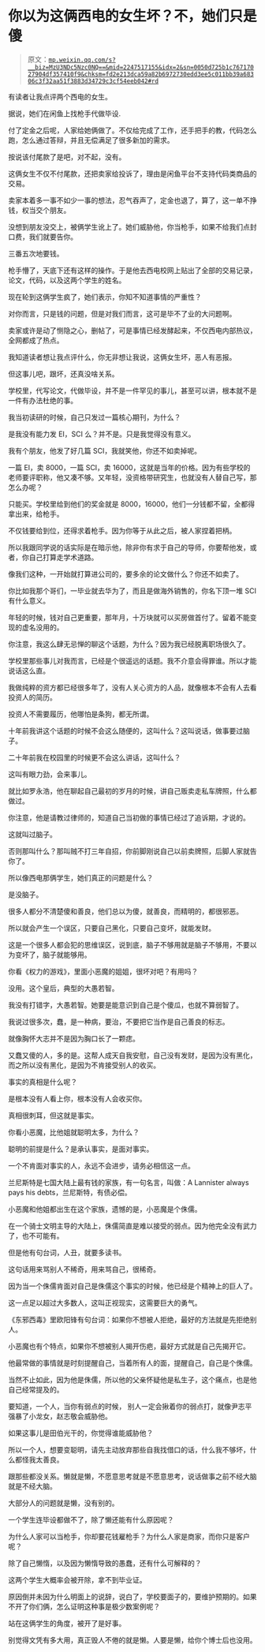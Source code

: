 # 你以为这俩西电的女生坏？不，她们只是傻

> 原文：[`mp.weixin.qq.com/s?__biz=MzU3NDc5Nzc0NQ==&mid=2247517155&idx=2&sn=0050d725b1c76717027904df357410f9&chksm=fd2e213dca59a82b6972730edd3ee5c011bb39a68306c3f32aa51f3883d34729c3cf54eeb042#rd`](http://mp.weixin.qq.com/s?__biz=MzU3NDc5Nzc0NQ==&mid=2247517155&idx=2&sn=0050d725b1c76717027904df357410f9&chksm=fd2e213dca59a82b6972730edd3ee5c011bb39a68306c3f32aa51f3883d34729c3cf54eeb042#rd)

有读者让我点评两个西电的女生。 

据说，她们在闲鱼上找枪手代做毕设.

付了定金之后呢，人家给她俩做了。不仅给完成了工作，还手把手的教，代码怎么跑，怎么通过答辩，并且无偿满足了很多新加的需求。

按说该付尾款了是吧，对不起，没有。

这俩女生不仅不付尾款，还把卖家给投诉了，理由是闲鱼平台不支持代码类商品的交易。

卖家本着多一事不如少一事的想法，忍气吞声了，定金也退了，算了，这一单不挣钱，权当交个朋友。

没想到朋友没交上，被俩学生讹上了。她们威胁他，你当枪手，如果不给我们点封口费，我们就要告你。

三番五次地要钱。

枪手懵了，天底下还有这样的操作。于是他去西电校网上贴出了全部的交易记录，论文，代码，以及这两个学生的姓名。 

现在轮到这俩学生疯了，她们表示，你知不知道事情的严重性？ 

对你而言，只是钱的问题，但是对我们而言，这可是毕不了业的大问题啊。

卖家或许是动了恻隐之心，删帖了，可是事情已经发酵起来，不仅西电内部热议，全网都成了热点。 

我知道读者想让我点评什么，你无非想让我说，这俩女生坏，恶人有恶报。 

但这事儿吧，跟坏，还真没啥关系。 

学校里，代写论文，代做毕设，并不是一件罕见的事儿，甚至可以讲，根本就不是一件有办法杜绝的事。 

我当初读研的时候，自己只发过一篇核心期刊，为什么？

是我没有能力发 EI，SCI 么？并不是。只是我觉得没有意义。

我有个朋友，他发了好几篇 SCI，我就笑他，你还不如卖掉呢。

一篇 EI，卖 8000，一篇 SCI，卖 16000，这就是当年的价格。因为有些学校的老师要评职称，他又凑不够。又年轻，没资格带研究生，也就没有人替自己写，那怎么办呢？

只能买。学校里给到他们的奖金就是 8000，16000，他们一分钱都不留，全都得拿出来，给枪手。 

不仅钱要给到位，还得求着枪手。因为你等于从此之后，被人家捏着把柄。

所以我跟同学说的话实际是在暗示他，除非你有求于自己的导师，你要帮他发，或者，你自己打算走学术道路。

像我们这种，一开始就打算进公司的，要多余的论文做什么？你还不如卖了。

你比如我那个哥们，一毕业就去华为了，而且是做海外销售的，你名下顶一堆 SCI 有什么意义。

年轻的时候，钱对自己更重要，那年月，十万块就可以买房做首付了。留着不能变现的虚名没用的。 

你注意，我这么肆无忌惮的聊这个话题，为什么？因为我已经脱离职场很久了。 

学校里那些事儿对我而言，已经是个很遥远的话题。我不介意会得罪谁。所以才能说话这么直。

我做纯粹的资方都已经很多年了，没有人关心资方的人品，就像根本不会有人去看投资人的简历。 

投资人不需要履历，他哪怕是条狗，都无所谓。 

十年前我讲这个话题的时候不会这么随便的，这叫什么？这叫说话，做事要过脑子。

二十年前我在校园里的时候更不会这么讲话，这叫什么？

这叫有眼力劲，会来事儿。

就比如罗永浩，他在聊起自己最初的岁月的时候，讲自己贩卖走私车牌照，什么都做过。 

你注意，他是请教过律师的，知道自己当初做的事情已经过了追诉期，才说的。

这就叫过脑子。 

否则那叫什么？那叫贼不打三年自招，你前脚刚说自己以前卖牌照，后脚人家就告你了。

所以像西电那俩学生，她们真正的问题是什么？

是没脑子。

很多人都分不清楚傻和善良，他们总以为傻，就善良，而精明的，都很邪恶。

所以就会产生一个误区，只要自己黑化，只要自己变坏，就能发财。 

这是一个很多人都会犯的思维误区，说到底，脑子不够用就是脑子不够用，不要以为变坏了，脑子就能够用。

你看《权力的游戏》，里面小恶魔的姐姐，很坏对吧？有用吗？ 

没用。这个皇后，典型的大愚若智。

我没有打错字，大愚若智。她要是能意识到自己是个傻瓜，也就不算弱智了。

我说过很多次，蠢，是一种病，要治，不要把它当作是自己善良的标志。

就像胸怀大志并不是因为胸口长了一颗痣。

又蠢又傻的人，多的是。这帮人成天自我安慰，自己没有发财，是因为没有黑化，而之所以没有黑化，是因为不肯接受别人的收买。

事实的真相是什么呢？

是根本没有人看上你，根本没有人会收买你。

真相很刺耳，但这就是事实。

你看小恶魔，比他姐就聪明太多，为什么？ 

聪明的前提是什么？是承认事实，是面对事实。

一个不肯面对事实的人，永远不会进步，请务必相信这一点。

兰尼斯特是七国大陆上最有钱的家族，有一句名言，叫做：A Lannister always pays his debts，兰尼斯特，有债必偿。

小恶魔和他姐都出生在这个家族，遗憾的是，小恶魔是个侏儒。 

在一个骑士文明主导的大陆上，侏儒简直是难以接受的弱点。因为他完全没有武力了，也不可能有。 

但是他有句台词，人丑，就要多读书。 

这句话用来骂别人不稀奇，用来骂自己，很稀奇。 

因为当一个侏儒肯面对自己是侏儒这个事实的时候，他已经是个精神上的巨人了。 

这一点足以超过大多数人，这叫正视现实，这需要巨大的勇气。 

《东邪西毒》里欧阳锋有句台词：如果你不想被人拒绝，最好的方法就是先拒绝别人。

小恶魔也有个特点，如果你不想被别人揭开伤疤，最好方式就是自己先揭开它。

他最常做的事情就是时刻提醒自己，当着所有人的面，提醒自己，自己是个侏儒。

当然不止如此，因为他是侏儒，所以他的父亲怀疑他是私生子，这个痛点，也是他自己经常提及的。 

要知道，一个人，当你有弱点的时候， 别人一定会揪着你的弱点打，就像尹志平强暴了小龙女，赵志敬会威胁他。 

如果这事儿是田伯光干的，你觉得谁能威胁他？

所以一个人，想要变聪明，请先主动放弃那些自我找借口的话，什么我不够坏，什么都怪我太善良。

跟那些都没关系。懒就是懒，不愿意思考就是不愿意思考，说话做事之前不经大脑就是不经大脑。

大部分人的问题就是懒，没有别的。

一个学生连毕设都做不了，除了懒还能有什么原因呢？

为什么人家可以当枪手，你却要花钱雇枪手？为什么人家是商家，而你只是客户呢？

除了自己懒惰，以及因为懒惰导致的愚蠢，还有什么可解释的？

这两个学生大概率会被开除，拿不到毕业证。

原因倒并未因为什么明面上的说辞，说白了，学校要面子的，要维护预期的。如果不开了你们俩，怎么证明这种事是极少数案例呢？

站在这俩学生的角度，被开了是好事。

别觉得文凭有多大用，真正毁人不倦的就是懒。人要是懒，给你个博士后也没用。